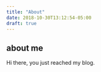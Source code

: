 ```yaml
---
title: "About"
date: 2018-10-30T13:12:54-05:00
draft: true
---
```


## about me

Hi there, you just reached my blog.